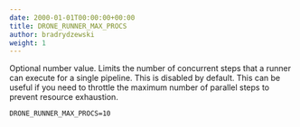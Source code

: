 ```yaml
---
date: 2000-01-01T00:00:00+00:00
title: DRONE_RUNNER_MAX_PROCS
author: bradrydzewski
weight: 1
---
```


Optional number value. Limits the number of concurrent steps that a runner can execute for a single pipeline. This is disabled by default. This can be useful if you need to throttle the maximum number of parallel steps to prevent resource exhaustion.

```
DRONE_RUNNER_MAX_PROCS=10
```